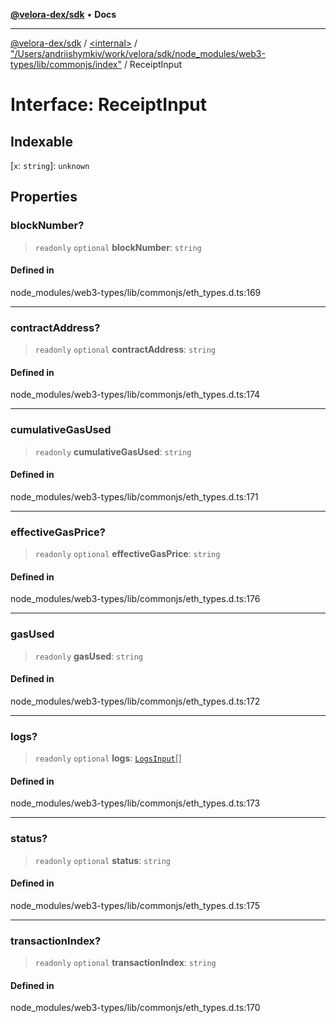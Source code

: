 [**@velora-dex/sdk**](../../../../README.md) • **Docs**

***

[@velora-dex/sdk](../../../../globals.md) / [\<internal\>](../../../README.md) / ["/Users/andriishymkiv/work/velora/sdk/node\_modules/web3-types/lib/commonjs/index"](../README.md) / ReceiptInput

# Interface: ReceiptInput

## Indexable

 \[`x`: `string`\]: `unknown`

## Properties

### blockNumber?

> `readonly` `optional` **blockNumber**: `string`

#### Defined in

node\_modules/web3-types/lib/commonjs/eth\_types.d.ts:169

***

### contractAddress?

> `readonly` `optional` **contractAddress**: `string`

#### Defined in

node\_modules/web3-types/lib/commonjs/eth\_types.d.ts:174

***

### cumulativeGasUsed

> `readonly` **cumulativeGasUsed**: `string`

#### Defined in

node\_modules/web3-types/lib/commonjs/eth\_types.d.ts:171

***

### effectiveGasPrice?

> `readonly` `optional` **effectiveGasPrice**: `string`

#### Defined in

node\_modules/web3-types/lib/commonjs/eth\_types.d.ts:176

***

### gasUsed

> `readonly` **gasUsed**: `string`

#### Defined in

node\_modules/web3-types/lib/commonjs/eth\_types.d.ts:172

***

### logs?

> `readonly` `optional` **logs**: [`LogsInput`](LogsInput.md)[]

#### Defined in

node\_modules/web3-types/lib/commonjs/eth\_types.d.ts:173

***

### status?

> `readonly` `optional` **status**: `string`

#### Defined in

node\_modules/web3-types/lib/commonjs/eth\_types.d.ts:175

***

### transactionIndex?

> `readonly` `optional` **transactionIndex**: `string`

#### Defined in

node\_modules/web3-types/lib/commonjs/eth\_types.d.ts:170

